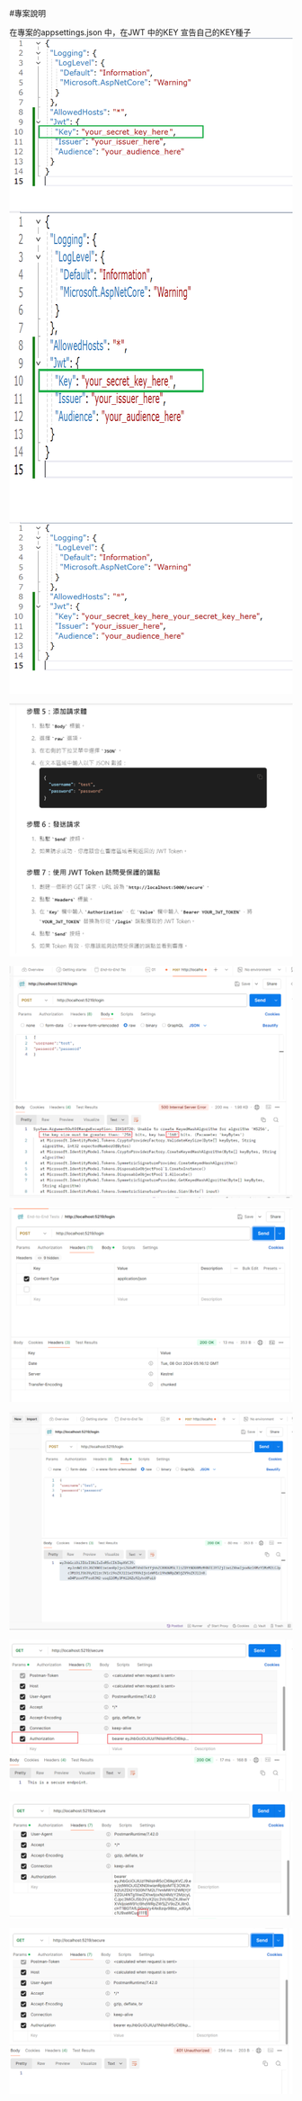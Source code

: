 #專案說明

在專案的appsettings.json 中，在JWT 中的KEY 宣告自己的KEY種子
![1](images/1_appsettings_1.png?width=907&height=550)
<img src="images/1_appsettings_1.png"  width="907" height="550">
![2](images/1_appsettings_2.png)

![3](images/0_use_postman.png)

![4](images/2_send_post.png)

![5](images/3_response_header.png)

![6](images/3_response_token.png)

![7](images/4_get_test_and_ok.png)

![8](images/5_use_wrong_token.png)

![9](images/6_get_401_error.png)
